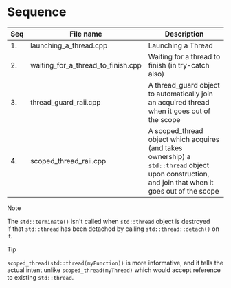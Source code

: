 # Sequence

| Seq | File name | Description |
| ----|-----------|-------------|
| 1. | launching_a_thread.cpp | Launching a Thread |
| 2. | waiting_for_a_thread_to_finish.cpp | Waiting for a thread to finish (in try-catch also) |
| 3. | thread_guard_raii.cpp | A thread_guard object to automatically join an acquired thread when it goes out of the scope |
| 4. | scoped_thread_raii.cpp | A scoped_thread object which acquires (and takes ownership) a `std::thread` object upon construction, and join that when it goes out of the scope |

> [!Note]
> The `std::terminate()` isn't called when `std::thread` object is destroyed <br>
> if that `std::thread` has been detached by calling `std::thread::detach()` on it.

> [!Tip]
> `scoped_thread(std::thread(myFunction))` is more informative, and it tells the actual intent unlike `scoped_thread(myThread)` which would accept reference to existing `std::thread`.

